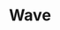 ---
layout: post
title: "Wave"
image0: https://farm4.staticflickr.com/3929/15245634200_12c54514cd_b.jpg
image1: https://farm3.staticflickr.com/2944/15245771968_cf7f181ca0_b.jpg
image2: https://farm3.staticflickr.com/2925/14796599716_c8cee71814_b.jpg
thumbnail: https://farm4.staticflickr.com/3916/15095168897_894b51cb3b_o.png
dimensionX: 5.5"
dimensionY: 24"
dimensionZ: 2"
materials: Walnut, Ambrosia Maple
price: $100
---